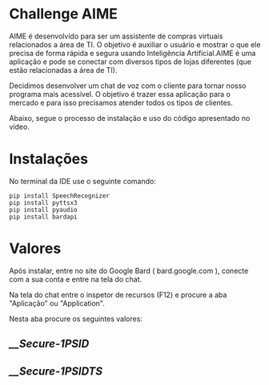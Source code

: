 # Challenge AIME

AIME é desenvolvido para ser um assistente de compras virtuais relacionados a área de TI. O objetivo é auxiliar o usuário e mostrar o que ele precisa de forma rápida e segura usando Inteligência Artificial.​
AIME é uma aplicação e pode se conectar com diversos tipos de lojas diferentes (que estão relacionadas a área de TI).​

Decidimos desenvolver um chat de voz com o cliente para tornar nosso programa mais acessível. O objetivo é trazer essa aplicação para o mercado e para isso precisamos atender todos os tipos de clientes.

Abaixo, segue o processo de instalação e uso do código apresentado no vídeo.

# Instalações

No terminal da IDE use o seguinte comando:
```
pip install SpeechRecognizer
pip install pyttsx3
pip install pyaudio
pip install bardapi
```

# Valores

Após instalar, entre no site do Google Bard ( bard.google.com ), conecte com a sua conta e entre na tela do chat.

Na tela do chat entre o inspetor de recursos (F12) e procure a aba "Aplicação" ou "Application".

Nesta aba procure os seguintes valores:

  ## *__Secure-1PSID*
  
  ## *__Secure-1PSIDTS*
